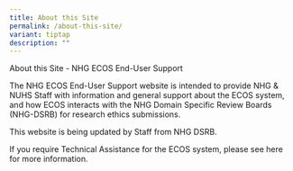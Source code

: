 ```yaml
---
title: About this Site
permalink: /about-this-site/
variant: tiptap
description: ""
---
```

<p>About this Site - NHG ECOS End-User Support</p>
<p></p>
<p>The NHG ECOS End-User Support website is intended to provide NHG &amp;
NUHS Staff with information and general support about the ECOS system,
and how ECOS interacts with the NHG Domain Specific Review Boards (NHG-DSRB)
for research ethics submissions.</p>
<p></p>
<p>This website is being updated by Staff from NHG DSRB.</p>
<p></p>
<p>If you require Technical Assistance for the ECOS system, please see here
for more information.</p>